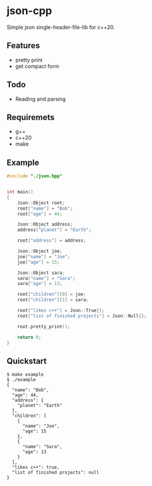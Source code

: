 # json-cpp

Simple json single-header-file-lib for c++20.

## Features

* pretty print
* get compact form

## Todo

* Reading and parsing

## Requiremets

* g++
* c++20
* make

## Example

```c++
#include "./json.hpp"


int main()
{
    Json::Object root;
    root["name"] = "Bob";
    root["age"] = 44;

    Json::Object address;
    address["planet"] = "Earth";

    root["address"] = address;

    Json::Object joe;
    joe["name"] = "Joe";
    joe["age"] = 15;

    Json::Object sara;
    sara["name"] = "Sara";
    sara["age"] = 13;

    root["children"][0] = joe;
    root["children"][1] = sara;

    root["likes c++"] = Json::True{};
    root["list of finished projects"] = Json::Null{};

    root.pretty_print();

    return 0;
}
```

## Quickstart

```console
$ make example
$ ./example
{
  "name": "Bob",
  "age": 44,
  "address": {
    "planet": "Earth"
  },
  "children": [
    {
      "name": "Joe",
      "age": 15
    },
    {
      "name": "Sara",
      "age": 13
    }
  ],
  "likes c++": true,
  "list of finished projects": null
}
```